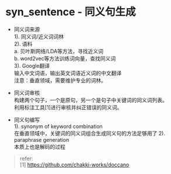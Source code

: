 # syn_sentence - 同义句生成

+ 同义词来源  
1). 同义词/近义词词林  
2). 语料  
a. 贝叶斯网络/LDA等方法，寻找近义词  
b. word2vec等方法训练词向量，查找同义词  
3). Google翻译  
输入中文词语，输出英文词语近义词的中文翻译  
注意：垂直领域，需要维护专业的词林。

+ 同义词审核  
构建两个句子，一个是原句，另一个是句子中关键词的同义词列表。  
利用标注工具[1]进行审核并纠正错误的同义词。

+ 同义句编写  
1). synonym of keyword combination  
在垂直领域中，关键词的同义词组合生成同义句的方法足够用了
2). paraphrase generation  
本质上也是解码的过程  


> refer:  
> [1] https://github.com/chakki-works/doccano

